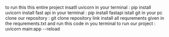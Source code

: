 to run this this entire project 
insatll uvicorn in your terminal : pip install uvicorn
install fast api in your terminal : pip install fastapi
istall git in your pc 
clone our repository : git clone repository link
install all requrements given in the requrements.txt
and run this code in you terminal to run our project : uvicorn main:app --reload

